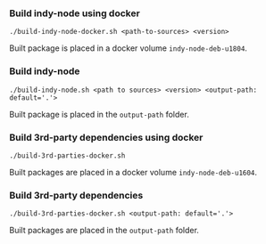 ### Build indy-node using docker

```
./build-indy-node-docker.sh <path-to-sources> <version>
```
Built package is placed in a docker volume `indy-node-deb-u1804`. 

### Build indy-node

```
./build-indy-node.sh <path to sources> <version> <output-path: default='.'>
```

Built package is placed in the `output-path` folder.

### Build 3rd-party dependencies using docker

```
./build-3rd-parties-docker.sh
```

Built packages are placed in a docker volume `indy-node-deb-u1604`.

### Build 3rd-party dependencies

```
./build-3rd-parties-docker.sh <output-path: default='.'>
```

Built packages are placed in the `output-path` folder.
